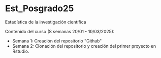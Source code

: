 # Est_Posgrado25
Estadística de la investigación científica

Contenido del curso (8 semanas 20/01 - 10/03/2025):

- Semana 1: Creación del repositorio "Github"
- Semana 2: Clonación del repositorio y creación del primer proyecto en Rstudio.